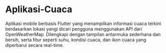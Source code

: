 # Aplikasi-Cuaca
Aplikasi mobile berbasis Flutter yang menampilkan informasi cuaca terkini berdasarkan lokasi yangi dicari pengguna menggunakan API dari OpenWeatherMap. Dilengkapi dengan tampilan antarmuka sederhana dan bersih, serta fitur seperti suhu, kondisi cuaca, dan ikon cuaca yang diperbarui secara real-time.
